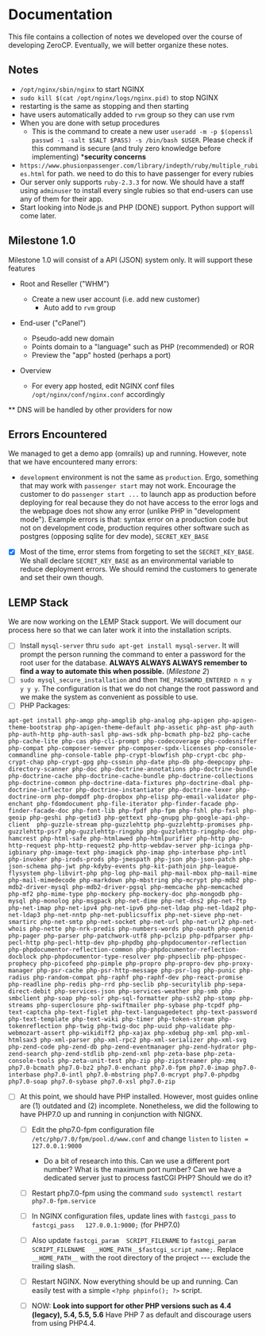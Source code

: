 Documentation
=============
This file contains a collection of notes we developed over the course of developing ZeroCP. Eventually, we will better organize these notes.

Notes
-----
- `/opt/nginx/sbin/nginx` to start NGINX
- `sudo kill $(cat /opt/nginx/logs/nginx.pid)` to stop NGINX
- restarting is the same as stopping and then starting
- have users automatically added to `rvm` group so they can use rvm
- When you are done with setup procedures
  - This is the command to create a new user `useradd -m -p $(openssl passwd -1 -salt $SALT $PASS) -s /bin/bash $USER`. Please check if this command is secure (and truly zero knowledge before implementing) ***security concerns**
- `https://www.phusionpassenger.com/library/indepth/ruby/multiple_rubies.html` for path. we need to do this to have passenger for every rubies
- Our server only supports `ruby-2.3.3` for now. We should have a staff using `adminuser` to install every single rubies so that end-users can use any of them for their app.
- Start looking into Node.js and PHP (DONE) support. Python support will come later.

Milestone 1.0
-------------
Milestone 1.0 will consist of a API (JSON) system only. It will support these features
- Root and Reseller ("WHM")
  - Create a new user account (i.e. add new customer)
    - Auto add to `rvm` group
- End-user ("cPanel")
  - Pseudo-add new domain
  - Points domain to a "language" such as PHP (recommended) or ROR
  - Preview the "app" hosted (perhaps a port)
  
- Overview
  - For every app hosted, edit NGINX conf files `/opt/nginx/conf/nginx.conf` accordingly
  
** DNS will be handled by other providers for now

Errors Encountered
------------------
We managed to get a demo app (omrails) up and running. However, note that we have encountered many errors:
- `development` environment is not the same as `production`. Ergo, something that may work with `passenger start` may not work. Encourage the customer to do `passenger start ...` to launch app as production before deploying for real because they do not have access to the error logs and the webpage does not show any error (unlike PHP in "development mode"). Example errors is that: syntax error on a production code but not on development code, production requires other software such as postgres (opposing sqlite for dev mode), `SECRET_KEY_BASE`
- [X] Most of the time, error stems from forgeting to set the `SECRET_KEY_BASE`. We shall declare `SECRET_KEY_BASE` as an environmental variable to reduce deployment errors. We should remind the customers to generate and set their own though.

LEMP Stack
----------
We are now working on the LEMP Stack support. We will document our process here so that we can later work it into the installation scripts.
- [ ] Install `mysql-server` thru `sudo apt-get install mysql-server`. It will prompt the person running the command to enter a password for the root user for the database. **ALWAYS ALWAYS ALWAYS remember to find a way to automate this when possible.** (*Milestone 2*)
- [ ] `sudo mysql_secure_installation` and then `THE_PASSWORD_ENTERED n n y y y y`. The configuration is that we do not change the root password and we make the system as convenient as possible to use.
- [ ] PHP Packages:
```
apt-get install php-amqp php-amqplib php-analog php-apigen php-apigen-theme-bootstrap php-apigen-theme-default php-assetic php-ast php-auth php-auth-http php-auth-sasl php-aws-sdk php-bcmath php-bz2 php-cache php-cache-lite php-cas php-cli-prompt php-codecoverage php-codesniffer php-compat php-composer-semver php-composer-spdx-licenses php-console-commandline php-console-table php-crypt-blowfish php-crypt-cbc php-crypt-chap php-crypt-gpg php-cssmin php-date php-db php-deepcopy php-directory-scanner php-doc php-doctrine-annotations php-doctrine-bundle php-doctrine-cache php-doctrine-cache-bundle php-doctrine-collections php-doctrine-common php-doctrine-data-fixtures php-doctrine-dbal php-doctrine-inflector php-doctrine-instantiator php-doctrine-lexer php-doctrine-orm php-dompdf php-dropbox php-elisp php-email-validator php-enchant php-fdomdocument php-file-iterator php-finder-facade php-finder-facade-doc php-font-lib php-fpdf php-fpm php-fshl php-fxsl php-geoip php-geshi php-getid3 php-gettext php-gnupg php-google-api-php-client  php-guzzle-stream php-guzzlehttp php-guzzlehttp-promises php-guzzlehttp-psr7 php-guzzlehttp-ringphp php-guzzlehttp-ringphp-doc php-hamcrest php-html-safe php-htmlawed php-htmlpurifier php-http php-http-request php-http-request2 php-http-webdav-server php-icinga php-igbinary php-image-text php-imagick php-imap php-interbase php-intl php-invoker php-irods-prods php-jmespath php-json php-json-patch php-json-schema php-jwt php-kdyby-events php-kit-pathjoin php-league-flysystem php-libvirt-php php-log php-mail php-mail-mbox php-mail-mime php-mail-mimedecode php-markdown php-mbstring php-mcrypt php-mdb2 php-mdb2-driver-mysql php-mdb2-driver-pgsql php-memcache php-memcached php-mf2 php-mime-type php-mockery php-mockery-doc php-mongodb php-mysql php-monolog php-msgpack php-net-dime php-net-dns2 php-net-ftp php-net-imap php-net-ipv4 php-net-ipv6 php-net-ldap php-net-ldap2 php-net-ldap3 php-net-nntp php-net-publicsuffix php-net-sieve php-net-smartirc php-net-smtp php-net-socket php-net-url php-net-url2 php-net-whois php-nette php-nrk-predis php-numbers-words php-oauth php-openid php-pager php-parser php-patchwork-utf8 php-pclzip php-pdfparser php-pecl-http php-pecl-http-dev php-phpdbg php-phpdocumentor-reflection php-phpdocumentor-reflection-common php-phpdocumentor-reflection-docblock php-phpdocumentor-type-resolver php-phpseclib php-phpspec-prophecy php-picofeed php-pimple php-propro php-propro-dev php-proxy-manager php-psr-cache php-psr-http-message php-psr-log php-punic php-radius php-random-compat php-raphf php-raphf-dev php-react-promise php-readline php-redis php-rrd php-seclib php-securitylib php-sepa-direct-debit php-services-json php-services-weather php-smb php-smbclient php-soap php-solr php-sql-formatter php-ssh2 php-stomp php-streams php-superclosure php-swiftmailer php-sybase php-tcpdf php-text-captcha php-text-figlet php-text-languagedetect php-text-password php-text-template php-text-wiki php-timer php-token-stream php-tokenreflection php-twig php-twig-doc php-uuid php-validate php-webmozart-assert php-wikidiff2 php-xajax php-xdebug php-xml php-xml-htmlsax3 php-xml-parser php-xml-rpc2 php-xml-serializer php-xml-svg php-zend-code php-zend-db php-zend-eventmanager php-zend-hydrator php-zend-search php-zend-stdlib php-zend-xml php-zeta-base php-zeta-console-tools php-zeta-unit-test php-zip php-zipstreamer php-zmq php7.0-bcmath php7.0-bz2 php7.0-enchant php7.0-fpm php7.0-imap php7.0-interbase php7.0-intl php7.0-mbstring php7.0-mcrypt php7.0-phpdbg php7.0-soap php7.0-sybase php7.0-xsl php7.0-zip
```
- [ ] At this point, we should have PHP installed. However, most guides online are (1) outdated and (2) incomplete. Nonetheless, we did the following to have PHP7.0 up and running in conjunction with NIGNX.
  - [ ] Edit the php7.0-fpm configuration file `/etc/php/7.0/fpm/pool.d/www.conf` and change `listen` to `listen = 127.0.0.1:9000`
    - Do a bit of research into this. Can we use a different port number? What is the maximum port number? Can we have a dedicated server just to process fastCGI PHP? Should we do it?
  - [ ] Restart php7.0-fpm using the command `sudo systemctl restart php7.0-fpm.service`
  - [ ] In NGINX configuration files, update lines with `fastcgi_pass` to `fastcgi_pass   127.0.0.1:9000;` (for PHP7.0)
  - [ ] Also update `fastcgi_param  SCRIPT_FILENAME` to `fastcgi_param  SCRIPT_FILENAME  __HOME_PATH__$fastcgi_script_name;`. Replace `__HOME_PATH__` with the root directory of the project --- exclude the trailing slash.
  - [ ] Restart NGINX. Now everything should be up and running. Can easily test with a simple `<?php phpinfo(); ?>` script.
  
  - [ ] NOW: **Look into support for other PHP versions such as 4.4 (legacy), 5.4, 5.5, 5.6** Have PHP 7 as default and discourage users from using PHP4.4.
